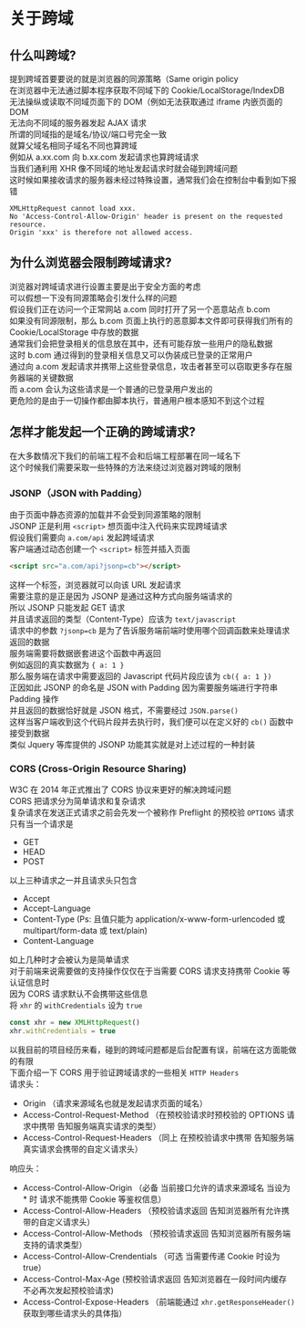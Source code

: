 # 关于跨域

## 什么叫跨域?
提到跨域首要要说的就是浏览器的同源策略（Same origin policy  
在浏览器中无法通过脚本程序获取不同域下的 Cookie/LocalStorage/IndexDB  
无法操纵或读取不同域页面下的 DOM（例如无法获取通过 iframe 内嵌页面的 DOM  
无法向不同域的服务器发起 AJAX 请求  
所谓的同域指的是域名/协议/端口号完全一致  
就算父域名相同子域名不同也算跨域  
例如从 a.xx.com 向 b.xx.com 发起请求也算跨域请求  
当我们通利用 XHR 像不同域的地址发起请求时就会碰到跨域问题  
这时候如果接收请求的服务器未经过特殊设置，通常我们会在控制台中看到如下报错  
```
XMLHttpRequest cannot load xxx.
No 'Access-Control-Allow-Origin' header is present on the requested resource.
Origin 'xxx' is therefore not allowed access.
```

## 为什么浏览器会限制跨域请求?
浏览器对跨域请求进行设置主要是出于安全方面的考虑  
可以假想一下没有同源策略会引发什么样的问题  
假设我们正在访问一个正常网站 a.com 同时打开了另一个恶意站点 b.com  
如果没有同源限制，那么 b.com 页面上执行的恶意脚本文件即可获得我们所有的 Cookie/LocalStorage 中存放的数据  
通常我们会把登录相关的信息放在其中，还有可能存放一些用户的隐私数据  
这时 b.com 通过得到的登录相关信息又可以伪装成已登录的正常用户  
通过向 a.com 发起请求并携带上这些登录信息，攻击者甚至可以窃取更多存在服务器端的关键数据  
而 a.com 会认为这些请求是一个普通的已登录用户发出的  
更危险的是由于一切操作都由脚本执行，普通用户根本感知不到这个过程

## 怎样才能发起一个正确的跨域请求?
在大多数情况下我们的前端工程不会和后端工程部署在同一域名下  
这个时候我们需要采取一些特殊的方法来绕过浏览器对跨域的限制  

### JSONP（JSON with Padding）
由于页面中静态资源的加载并不会受到同源策略的限制  
JSONP 正是利用 `<script>` 想页面中注入代码来实现跨域请求  
假设我们需要向 `a.com/api` 发起跨域请求  
客户端通过动态创建一个 `<script>` 标签并插入页面
```html
<script src="a.com/api?jsonp=cb"></script>
```
这样一个标签，浏览器就可以向该 URL 发起请求  
需要注意的是正是因为 JSONP 是通过这种方式向服务端请求的  
所以 JSONP 只能发起 GET 请求  
并且请求返回的类型（Content-Type）应该为 `text/javascript`  
请求中的参数 `?jsonp=cb` 是为了告诉服务端前端时使用哪个回调函数来处理请求返回的数据  
服务端需要将数据嵌套进这个函数中再返回  
例如返回的真实数据为 `{ a: 1 }`  
那么服务端在请求中需要返回的 Javascript 代码片段应该为 `cb({ a: 1 })`  
正因如此 JSONP 的命名是 JSON with Padding 因为需要服务端进行字符串 Padding 操作  
并且返回的数据恰好就是 JSON 格式，不需要经过 `JSON.parse()`  
这样当客户端收到这个代码片段并去执行时，我们便可以在定义好的 `cb()` 函数中接受到数据  
类似 Jquery 等库提供的 JSONP 功能其实就是对上述过程的一种封装

### CORS (Cross-Origin Resource Sharing)
W3C 在 2014 年正式推出了 CORS 协议来更好的解决跨域问题  
CORS 把请求分为简单请求和复杂请求  
复杂请求在发送正式请求之前会先发一个被称作 Preflight 的预校验 `OPTIONS` 请求  
只有当一个请求是
* GET
* HEAD
* POST

以上三种请求之一并且请求头只包含
* Accept
* Accept-Language
* Content-Type (Ps: 且值只能为 application/x-www-form-urlencoded 或 multipart/form-data 或 text/plain)
* Content-Language

如上几种时才会被认为是简单请求  
对于前端来说需要做的支持操作仅仅在于当需要 CORS 请求支持携带 Cookie 等认证信息时  
因为 CORS 请求默认不会携带这些信息  
将 `xhr` 的 `withCredentials` 设为 `true`  
```js
const xhr = new XMLHttpRequest()
xhr.withCredentials = true
```
以我目前的项目经历来看，碰到的跨域问题都是后台配置有误，前端在这方面能做的有限  
下面介绍一下 CORS 用于验证跨域请求的一些相关 `HTTP Headers`  
请求头：
* Origin （请求来源域名也就是发起请求页面的域名）
* Access-Control-Request-Method （在预校验请求时预校验的 OPTIONS 请求中携带 告知服务端真实请求的类型）
* Access-Control-Request-Headers （同上 在预校验请求中携带 告知服务端真实请求会携带的自定义请求头）

响应头：
* Access-Control-Allow-Origin （必备 当前接口允许的请求来源域名 当设为 * 时 请求不能携带 Cookie 等鉴权信息）
* Access-Control-Allow-Headers （预校验请求返回 告知浏览器所有允许携带的自定义请求头）
* Access-Control-Allow-Methods （预校验请求返回 告知浏览器所有服务端支持的请求类型）
* Access-Control-Allow-Crendentials （可选 当需要传递 Cookie 时设为 true）
* Access-Control-Max-Age (预校验请求返回  告知浏览器在一段时间内缓存 不必再次发起预校验请求)
* Access-Control-Expose-Headers （前端能通过 `xhr.getResponseHeader()` 获取到哪些请求头的具体指）
